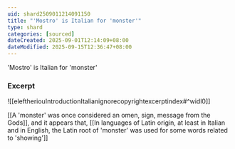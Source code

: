 ```yaml
---
uid: shard2509011214091150
title: "'Mostro' is Italian for 'monster'"
type: shard
categories: [sourced]
dateCreated: 2025-09-01T12:14:09+08:00
dateModified: 2025-09-15T12:36:47+08:00
---
```

'Mostro' is Italian for 'monster'

### Excerpt
![[eleftheriouIntroductionItalianignorecopyrightexcerptindex#^widl0]]

[[A 'monster' was once considered an omen, sign, message from the Gods]], and it appears that, [[In languages of Latin origin, at least in Italian and in English, the Latin root of 'monster' was used for some words related to 'showing']]